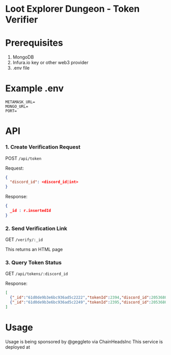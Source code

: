 # Loot Explorer Dungeon - Token Verifier

# Prerequisites
1. MongoDB
2. Infura.io key or other web3 provider
3. .env file

# Example .env
```dotenv
METAMASK_URL=
MONGO_URL=
PORT=
```

# API

### 1. Create Verification Request

POST `/api/token`

Request:
```json
{
  "discord_id": <discord_id|int>
}
```

Response:
```json
{
  _id : r.insertedId
}
```

### 2. Send Verification Link

GET `/verify/:_id`

This returns an HTML page

### 3. Query Token Status

GET `/api/tokens/:discord_id`

Response:
```json
[
  {"_id":"61d0de9b3e6bc936ad5c2222","tokenId":2394,"discord_id":205368063820955650,"owner":"0xCECDDbE88359f6EcEBE90b42643B002543F27fE9"},
  {"_id":"61d0de9b3e6bc936ad5c2249","tokenId":2395,"discord_id":205368063820955650,"owner":"0xCECDDbE88359f6EcEBE90b42643B002543F27fE9"}
]
```

# Usage

Usage is being sponsored by @geggleto via ChainHeadsInc
This service is deployed at 